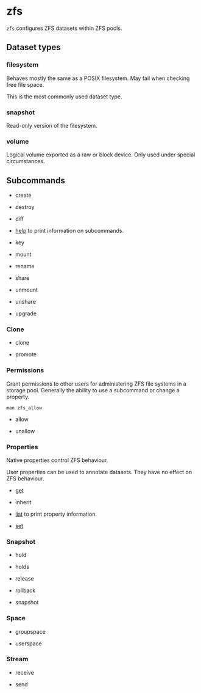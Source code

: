 # zfs

`zfs` configures ZFS datasets within ZFS pools.


## Dataset types

### filesystem

Behaves mostly the same as a POSIX filesystem.
May fail when checking free file space.

This is the most commonly used dataset type.


### snapshot

Read-only version of the filesystem.


### volume

Logical volume exported as a raw or block device.
Only used under special circumstances.


## Subcommands

- create

- destroy

- diff

- [help](./help/) to print information on subcommands.

- key

- mount

- rename

- share

- unmount

- unshare

- upgrade


### Clone

- clone

- promote


### Permissions

Grant permissions to other users for administering ZFS file systems in a
storage pool.
Generally the ability to use a subcommand or change a property.

	man zfs_allow

- allow

- unallow


### Properties

Native properties control ZFS behaviour.

User properties can be used to annotate datasets.
They have no effect on ZFS behaviour.

- [get](./get/)

- inherit

- [list](./list/) to print property information.

- [set](./set/)


### Snapshot

- hold

- holds

- release

- rollback

- snapshot


### Space

- groupspace

- userspace


### Stream

- receive

- send
